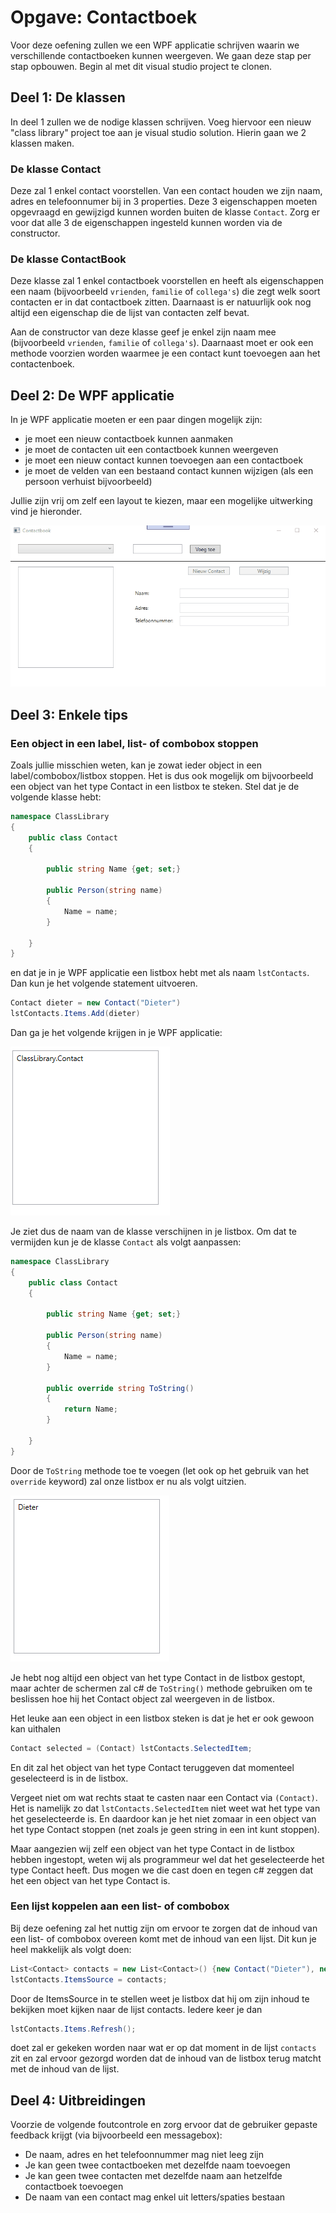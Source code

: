 # Opgave: Contactboek

Voor deze oefening zullen we een WPF applicatie schrijven waarin we verschillende contactboeken kunnen weergeven. We gaan deze stap per stap opbouwen.  Begin al met dit visual studio project te clonen.

## Deel 1: De klassen

In deel 1 zullen we de nodige klassen schrijven. Voeg hiervoor een nieuw "class library" project toe aan je visual studio solution. Hierin gaan we 2 klassen maken.

### De klasse Contact

Deze zal 1 enkel contact voorstellen. Van een contact houden we zijn naam, adres en telefoonnumer bij in 3 properties. Deze 3 eigenschappen moeten opgevraagd en gewijzigd kunnen worden buiten de klasse `Contact`. Zorg er voor dat alle 3 de eigenschappen ingesteld kunnen worden via de constructor.

### De klasse ContactBook

Deze klasse zal 1 enkel contactboek voorstellen en heeft als eigenschappen een naam (bijvoorbeeld `vrienden`, `familie` of `collega's`) die zegt welk soort contacten er in dat contactboek zitten. Daarnaast is er natuurlijk ook nog altijd een eigenschap die de lijst van contacten zelf bevat.

Aan de constructor van deze klasse geef je enkel zijn naam mee (bijvoorbeeld `vrienden`, `familie` of `collega's`). Daarnaast moet er ook een methode voorzien worden waarmee je een contact kunt toevoegen aan het contactenboek.

## Deel 2: De WPF applicatie

In je WPF applicatie moeten er een paar dingen mogelijk zijn:

- je moet een nieuw contactboek kunnen aanmaken
- je moet de contacten uit een contactboek kunnen weergeven
- je moet een nieuw contact kunnen toevoegen aan een contactboek
- je moet de velden van een bestaand contact kunnen wijzigen (als een persoon verhuist bijvoorbeeld)

Jullie zijn vrij om zelf een layout te kiezen, maar een mogelijke uitwerking vind je hieronder.

![](images/example.gif)

## Deel 3: Enkele tips

### Een object in een label, list- of combobox stoppen

Zoals jullie misschien weten, kan je zowat ieder object in een label/combobox/listbox stoppen. Het is dus ook mogelijk om bijvoorbeeld een object van het type Contact in een listbox te steken. Stel dat je de volgende klasse hebt:

```csharp
namespace ClassLibrary
{
    public class Contact
    {

        public string Name {get; set;}

        public Person(string name)
        {
            Name = name;
        }

    }
}
```

en dat je in je WPF applicatie een listbox hebt met als naam `lstContacts`. Dan kun je het volgende statement uitvoeren.

```csharp
Contact dieter = new Contact("Dieter")
lstContacts.Items.Add(dieter)
```

Dan ga je het volgende krijgen in je WPF applicatie:

![](images/listbox_classname.png)

Je ziet dus de naam van de klasse verschijnen in je listbox. Om dat te vermijden kun je de klasse `Contact` als volgt aanpassen:

```csharp
namespace ClassLibrary
{
    public class Contact
    {

        public string Name {get; set;}

        public Person(string name)
        {
            Name = name;
        }

        public override string ToString()
        {
            return Name;
        }

    }
}
```

Door de `ToString` methode toe te voegen (let ook op het gebruik van het `override` keyword) zal onze listbox er nu als volgt uitzien.

![](images/listbox_tostring.png)

Je hebt nog altijd een object van het type Contact in de listbox gestopt, maar achter de schermen zal c# de `ToString()` methode gebruiken om te beslissen hoe hij het Contact object zal weergeven in de listbox.

Het leuke aan een object in een listbox steken is dat je het er ook gewoon kan uithalen

```csharp
Contact selected = (Contact) lstContacts.SelectedItem;
```

En dit zal het object van het type Contact teruggeven dat momenteel geselecteerd is in de listbox. 

Vergeet niet om wat rechts staat te casten naar een Contact via `(Contact)`. Het is namelijk zo dat `lstContacts.SelectedItem` niet weet wat het type van het geselecteerde is. En daardoor kan je het niet zomaar in een object van het type Contact stoppen (net zoals je geen string in een int kunt stoppen).

 Maar aangezien wij zelf een object van het type Contact in de listbox hebben ingestopt, weten wij als programmeur wel dat het geselecteerde het type Contact heeft. Dus mogen we die cast doen en tegen c# zeggen dat het een object van het type Contact is.

 ### Een lijst koppelen aan een list- of combobox

 Bij deze oefening zal het nuttig zijn om ervoor te zorgen dat de inhoud van een list- of combobox overeen komt met de inhoud van een lijst. Dit kun je heel makkelijk als volgt doen:

 ```csharp
List<Contact> contacts = new List<Contact>() {new Contact("Dieter"), new Contact("Maxim")};
lstContacts.ItemsSource = contacts;
 ```
Door de ItemsSource in te stellen weet je listbox dat hij om zijn inhoud te bekijken moet kijken naar de lijst contacts. Iedere keer je dan

```csharp
lstContacts.Items.Refresh();
```

doet zal er gekeken worden naar wat er op dat moment in de lijst `contacts` zit en zal ervoor gezorgd worden dat de inhoud van de listbox terug matcht met de inhoud van de lijst.

## Deel 4: Uitbreidingen

Voorzie de volgende foutcontrole en zorg ervoor dat de gebruiker gepaste feedback krijgt (via bijvoorbeeld een messagebox):

- De naam, adres en het telefoonnummer mag niet leeg zijn
- Je kan geen twee contactboeken met dezelfde naam toevoegen
- Je kan geen twee contacten met dezelfde naam aan hetzelfde contactboek toevoegen
- De naam van een contact mag enkel uit letters/spaties bestaan